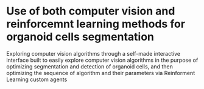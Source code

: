# Use of both computer vision and reinforcemnt learning methods for organoid cells segmentation
Exploring computer vision algorithms through a self-made interactive interface built to easily explore computer vision algorithms in the purpose of optimizing segmentation and detection of organoid cells, and then optimizing the sequence of algorithm and their parameters via Reinforment Learning custom agents
